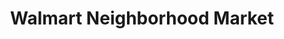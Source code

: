 ---
title: "Walmart Neighborhood Market"
url: /peoria/walmart-neighborhood-market/
shop: supermarket
---